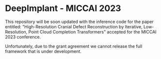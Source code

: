 # DeepImplant - MICCAI 2023
This repository will be soon updated with the inference code for the paper entitled:
"High-Resolution Cranial Defect Reconstruction by Iterative, Low-Resolution, Point Cloud Completion Transformers"
accepted for the MICCAI 2023 conference.

Unfortunately, due to the grant agreement we cannot release the full framework that is under development.
